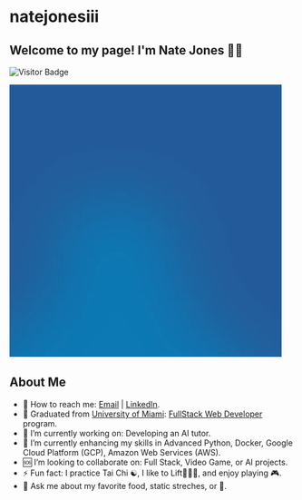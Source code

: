 # natejonesiii

## Welcome to my page! I'm Nate Jones 👋🏾

![Visitor Badge](https://visitor-badge.laobi.icu/badge?page_id=natejonesiii)

![](./img/hello.webp/)

## About Me

- 📩 How to reach me: [Email](15nate.jones@gmail.com) | [LinkedIn](https://linkedin.com/in/nathaniel-jones).
- 📜 Graduated from [University of Miami](https://bootcamp.miami.edu/coding/): [FullStack Web Developer](https://www.credential.net/ecb74684-5872-405d-883a-69eb7b734be4) program.
- 🔭 I’m currently working on: Developing an AI tutor.
- 🏫 I’m currently enhancing my skills in Advanced Python, Docker, Google Cloud Platform (GCP), Amazon Web Services (AWS).
- 🆘 I’m looking to collaborate on: Full Stack, Video Game, or AI projects.
- ⚡ Fun fact: I practice Tai Chi ☯, I like to Lift🏋🏾‍♀️, and enjoy playing 🎮.
- 💬 Ask me about my favorite food, static streches, or 🍵.
